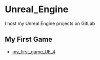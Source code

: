 # Unreal_Engine
I host my Unreal Engine projects on GitLab

## My First Game
- [my_first_game_UE_4](https://gitlab.com/crowf4i/my_first_game_ue_4)
